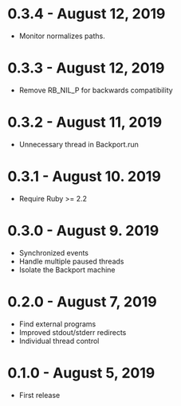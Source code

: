 # 0.3.4 - August 12, 2019
- Monitor normalizes paths.

# 0.3.3 - August 12, 2019
- Remove RB_NIL_P for backwards compatibility

# 0.3.2 - August 11, 2019
- Unnecessary thread in Backport.run

# 0.3.1 - August 10. 2019
- Require Ruby >= 2.2

# 0.3.0 - August 9. 2019
- Synchronized events
- Handle multiple paused threads
- Isolate the Backport machine

# 0.2.0 - August 7, 2019
- Find external programs
- Improved stdout/stderr redirects
- Individual thread control

# 0.1.0 - August 5, 2019
- First release
